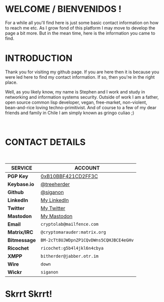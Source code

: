 # WELCOME / BIENVENIDOS !

For a while all you'll find here is just some basic contact information on how to reach me etc. As I grow fond of this platform I may move to develop the page a bit more. But in the mean time, here is the information you came to find.  


# INTRODUCTION

Thank you for visiting my github page. If you are here then it is because you were
led here to find my contact information. If so, then you're in the right place.  


Well, as you likely know, my name is Stephen and I work and study in
networking and information systems security. Outside of work I am a father, 
open source common lisp developer, vegan, free-market, non-violent, 
bean-and-rice loving techno-primitivist. And of course to a few of my dear 
friends and family in Chile I am simply known as gringo culiao ;)  

<br />

# CONTACT DETAILS
<br />

**SERVICE** | **ACCOUNT**
------------ | -------------
**PGP Key** | [0xB10BBF421CD2FF3C](https://pgp.mit.eu/pks/lookup?op=vindex&search=0xB10BBF421CD2FF3C)
**Keybase.io** | [@treeherder](https://keybase.io/treeherder)
**Github** | [@siganon](https://github.com/siganon)
**LinkedIn** | [My LinkedIn](https://www.linkedin.com/in/treeherder/)
**Twitter** | [My Twitter](https://twitter.com/bitmarauder)
**Mastodon** | [My Mastodon](https://mstdn.io/@treeherder)
**Email** | `cryptolab@mailfence.com`
**Matrix/IRC** | `@cryptomarauder:matrix.org`
**Bitmessage** | `BM-2cTt8UJWDpnZP1CQvDWns5CQHJBCE4eGHv`
**Ricochet** | `ricochet:g5b4l4jkl6n4cbya`
**XMPP** | `bitherder@jabber.otr.im`
**Wire** | `down`
**Wickr** | `siganon` 

# Skrrt Skrrt!

